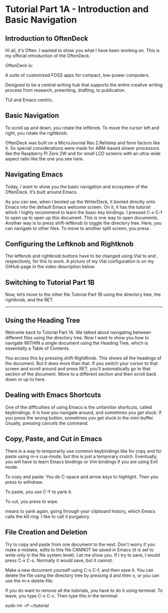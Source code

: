 # Tutorial Part 1A - Introduction and Basic Navigation

## Introduction to OftenDeck

Hi all, it's Often. I wanted to show you what I have been working on. This is my official introduction of the OftenDeck.

OftenDeck is:

A suite of customized FOSS apps for compact, low-power computers.

Designed to be a central writing hub that supports the entire creative writing process from research, prewriting, drafting, to publication.

TUI and Emacs centric.

## Basic Navigation

To scroll up and down, you rotate the leftknob. To move the cursor left and right, you rotate the rightknob.

OftenDeck was built on a MicroJournal Rev.2.ReVamp and form factors like it. So special considerations were made for ARM-based slower processors like the Raspberry Pi Zero 2W and for small LCD screens with an ultra-wide aspect ratio like the one you see here.


## Navigating Emacs

Today, I want to show you the basic navigation and ecosystem of the OftenDeck. It’s built around Emacs.

As you can see, when I booted up the WriterDeck, it booted directly onto Emacs into the default Emacs welcome screen. On it, it has the tutorial which I highly recommend to learn the basic key bindings. I pressed C-x C-f to open up to open up this document. This is one way to open documents. Another way is to press shift-leftknob to toggle the directory tree. Here, you can navigate to other files. To move to another split screen, you press <rightknob>.


## Configuring the Leftknob and Rightknob

The leftknob and rightknob buttons have to be changed using Vial to <f5> and <f6>, respectively, for this to work. A picture of my Vial configuration is on my GitHub page in the video description below.


## Switching to Tutorial Part 1B

Now, let’s move to the other file Tutorial Part 1B using the directory tree, the rightknob, and the RET.


---

## Using the Heading Tree

Welcome back to Tutorial Part 1A. We talked about navigating between different files using the directory tree. Now I want to show you how to navigate WITHIN a single document using the Heading Tree, which is essentially a Table of Contents.

You access this by pressing shift-RightKnob. This shows all the headings of the document. But it does more than that. If you switch your cursor to that screen and scroll around and press RET, you'll automatically go to that section of the document. Move to a different section and then scroll back down or up to here.


## Dealing with Emacs Shortcuts

One of the difficulties of using Emacs is the unfamiliar shortcuts, called keybindings. It is how you navigate around, and sometimes you get stuck. If you press the wrong button, sometimes you get stuck in the mini-buffer. Usually, pressing <C-g> cancels the command.


## Copy, Paste, and Cut in Emacs

There is a way to temporarily use common keybindings like <C-c> for copy and <C-v> for paste using m-x cua-mode, but this is just a temporary crutch. Eventually, you will have to learn Emacs bindings or Vim bindings if you are using Evil mode.

To copy and paste: You do C-space and arrow keys to highlight. Then you press <M-w> to withdraw.

To paste, you use C-Y to yank it.

To cut, you press <C-w> to wipe.

<M-Y> means to yank again, going through your clipboard history, which Emacs calls the kill ring. I like to call it purgatory.


## File Creation and Deletion

Try to copy and paste from one document to the next. Don't worry if you make a mistake, edits to this file CANNOT be saved in Emacs (it is set to write only in the file system level). Let me show you. If I try to save, I would press C-x C-s. Normally it would save, but it cannot.

Make a new document yourself using C-x C-f, and then save it. You can delete the file using the directory tree by pressing d and then x, or you can use the m-x delete-file.

If you do want to remove all the tutorials, you have to do it using terminal. To leave, you type C-x C-c. Then type this in the terminal:

sudo rm -rf ~/tutorial
